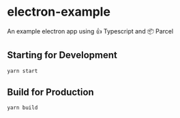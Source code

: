 # electron-example

An example electron app using :thumbsup: Typescript and :package: Parcel

## Starting for Development

```bash
yarn start
```

## Build for Production

```bash
yarn build
```
